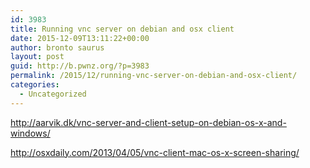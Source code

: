 ```yaml
---
id: 3983
title: Running vnc server on debian and osx client
date: 2015-12-09T13:11:22+00:00
author: bronto saurus
layout: post
guid: http://b.pwnz.org/?p=3983
permalink: /2015/12/running-vnc-server-on-debian-and-osx-client/
categories:
  - Uncategorized
---
```

http://aarvik.dk/vnc-server-and-client-setup-on-debian-os-x-and-windows/
  
http://osxdaily.com/2013/04/05/vnc-client-mac-os-x-screen-sharing/